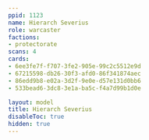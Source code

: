 ```yaml
---
ppid: 1123
name: Hierarch Severius
role: warcaster
factions:
- protectorate
scans: 4
cards:
- 6ee3fe7f-f707-3fe2-905e-99c2c5512e9d
- 67215598-db26-30f3-afd0-86f341874aec
- 86edd9b8-e02a-3d2f-9e0e-d57e131d0bb6
- 533bead6-3dc8-3e1a-ba5c-f4a7d99b1d0e

layout: model
title: Hierarch Severius
disableToc: true
hidden: true
---
```

